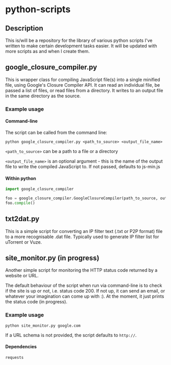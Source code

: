 # python-scripts

## Description

This is/will be a repository for the library of various python scripts I've written to make certain development tasks easier. It will be updated with more scripts as and when I create them.

## google_closure_compiler.py

This is wrapper class for compiling JavaScript file(s) into a single minified file, using Google's Closure Compiler API. It can read an individual file, be passed a list of files, or read files from a directory. It writes to an output file in the same directory as the source.

### Example usage

#### Command-line

The script can be called from the command line:

```
python google_closure_compiler.py <path_to_source> <output_file_name>
```

`<path_to_source>` can be a path to a file or a directory

`<output_file_name>` is an optional argument - this is the name of the output file to write the compiled JavaScript to. If not passed, defaults to js-min.js

#### Within python

```python
import google_closure_compiler

foo = google_closure_compiler.GoogleClosureCompiler(path_to_source, output_file_name)
foo.compile()
```

## txt2dat.py

This is a simple script for converting an IP filter text (.txt or P2P format) file to a more recognisable .dat file. Typically used to generate IP filter list for uTorrent or Vuze.

## site_monitor.py (in progress)

Another simple script for monitoring the HTTP status code returned by a website or URL.

The default behaviour of the script when run via command-line is to check if the site is up or not, i.e. status code 200. If not up, it can send an email, or whatever your imagination can come up with :). At the moment, it just prints the status code (in progress).

### Example usage

```
python site_monitor.py google.com
```

If a URL schema is not provided, the script defaults to `http://`.

#### Dependencies

```
requests
```
